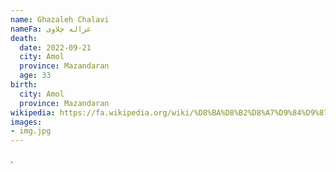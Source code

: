 ```yaml
---
name: Ghazaleh Chalavi
nameFa: غزاله چلاوی
death:
  date: 2022-09-21
  city: Amol
  province: Mazandaran
  age: 33
birth:
  city: Amol
  province: Mazandaran
wikipedia: https://fa.wikipedia.org/wiki/%D8%BA%D8%B2%D8%A7%D9%84%D9%87_%DA%86%D9%84%D8%A7%D8%A8%DB%8C
images:
- img.jpg
---
```


.